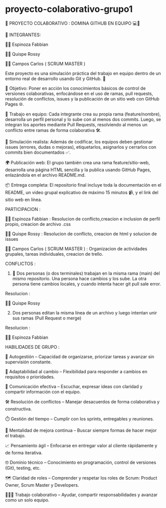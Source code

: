 # proyecto-colaborativo-grupo1

🌟 PROYECTO COLABORATIVO : DOMINA GITHUB EN EQUIPO 💻🤝

👥 INTEGRANTES:

🧑‍💻 Espinoza Fabbian

👩‍💻 Quispe Rossy

🧑‍💻 Campos Carlos ( SCRUM MASTER )


Este proyecto es una simulación práctica del trabajo en equipo dentro de un entorno real de desarrollo usando Git y GitHub. 🚀

🎯 Objetivo:
Poner en acción los conocimientos básicos de control de versiones colaborativas, enfocándose en el uso de ramas, pull requests, resolución de conflictos, issues y la publicación de un sitio web con GitHub Pages 🌐.

👥 Trabajo en equipo:
Cada integrante crea su propia rama (feature/nombre), desarrolla un perfil personal y lo sube con al menos dos commits. Luego, se integran los aportes mediante Pull Requests, resolviendo al menos un conflicto entre ramas de forma colaborativa 🛠️.

🧩 Simulación realista:
Además de codificar, los equipos deben gestionar issues (errores, dudas o mejoras), etiquetarlos, asignarlos y cerrarlos con commits bien documentados ✅.

🌍 Publicación web:
El grupo también crea una rama feature/sitio-web, desarrolla una página HTML sencilla y la publica usando GitHub Pages, enlazándola en el archivo README.md.

📦 Entrega completa:
El repositorio final incluye toda la documentación en el README, un video grupal explicativo de máximo 15 minutos 📹, y el link del sitio web en línea.

PARTICIPACION : 

🧑‍💻 Espinoza Fabbian : Resolucion de conflicto,creacion e inclusion de perfil propio, creacion de archivo .css

👩‍💻 Quispe Rossy : Resolucion de conflicto, creacion de html y solucion de issues

🧑‍💻 Campos Carlos ( SCRUM MASTER ) : Organizacion de actividades grupales, tareas individuales, creacion de trello.


CONFLICTOS :

1. 🔁 Dos personas (o dos terminales) trabajan en la misma rama (main) del mismo repositorio. Una persona hace cambios y los sube. La otra persona tiene cambios locales, y cuando intenta hacer git pull sale error.

Resolucion : 

👩‍💻 Quispe Rossy 


2. Dos personas editan la misma línea de un archivo y luego intentan unir sus ramas (Pull Request o merge)

Resolucion : 

🧑‍💻 Espinoza Fabbian

HABILIDADES DE GRUPO :

🧭 Autogestión – Capacidad de organizarse, priorizar tareas y avanzar sin supervisión constante.

🔁 Adaptabilidad al cambio – Flexibilidad para responder a cambios en requisitos o prioridades.

💬 Comunicación efectiva – Escuchar, expresar ideas con claridad y compartir información con el equipo.

🛠️ Resolución de conflictos – Manejar desacuerdos de forma colaborativa y constructiva.

⏱️ Gestión del tiempo – Cumplir con los sprints, entregables y reuniones.

🧪 Mentalidad de mejora continua – Buscar siempre formas de hacer mejor el trabajo.

📈 Pensamiento ágil – Enfocarse en entregar valor al cliente rápidamente y de forma iterativa.

🤓 Dominio técnico – Conocimiento en programación, control de versiones (Git), testing, etc.

🗺️ Claridad de roles – Comprender y respetar los roles de Scrum: Product Owner, Scrum Master y Developers.

🧑‍🤝‍🧑 Trabajo colaborativo – Ayudar, compartir responsabilidades y avanzar como un solo equipo.
